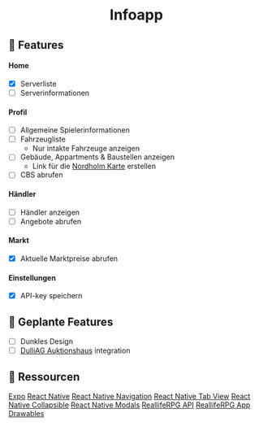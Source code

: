 <h1 align="center">Infoapp</h1>

## :rocket: Features

#### Home

- [x] Serverliste
- [ ] Serverinformationen

#### Profil

- [ ] Allgemeine Spielerinformationen
- [ ] Fahrzeugliste
  - Nur intakte Fahrzeuge anzeigen
- [ ] Gebäude, Appartments & Baustellen anzeigen
  - Link für die [Nordholm Karte](https://info.realliferpg.de/map) erstellen
- [ ] CBS abrufen

#### Händler

- [ ] Händler anzeigen
- [ ] Angebote abrufen

#### Markt

- [x] Aktuelle Marktpreise abrufen

#### Einstellungen

- [x] API-key speichern

## :calendar: Geplante Features

- [ ] Dunkles Design
- [ ] [DulliAG Auktionshaus](https://dulliag.de/Auktionen/) integration

## :link: Ressourcen

[Expo](https://expo.io)
[React Native](https://reactnative.dev/)
[React Native Navigation](https://reactnavigation.org/)
[React Native Tab View](https://www.npmjs.com/package/react-native-tab-view)
[React Native Collapsible](https://github.com/oblador/react-native-collapsible)
[React Native Modals]()
[ReallifeRPG API](https://api.realliferpg.de)
[ReallifeRPG App Drawables](https://github.com/A3ReallifeRPG/RealLifeRPG-App/tree/master/app/src/main/res/drawable)
